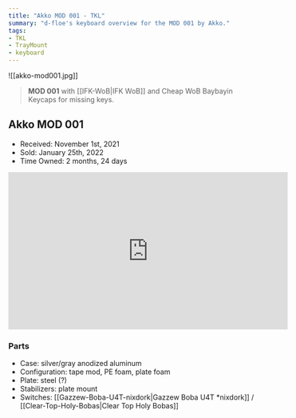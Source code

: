 ```yaml
---
title: "Akko MOD 001 - TKL"
summary: "d-floe's keyboard overview for the MOD 001 by Akko."
tags:
- TKL
- TrayMount
- keyboard
---
```


![[akko-mod001.jpg]]

> **MOD 001** with [[IFK-WoB|IFK WoB]] and Cheap WoB Baybayin Keycaps for missing keys.

## Akko MOD 001

- Received: November 1st, 2021
- Sold: January 25th, 2022
- Time Owned: 2 months, 24 days

<iframe width="560" height="315" src="https://www.youtube-nocookie.com/embed/K3FbmBMHNFE" title="YouTube video player" frameborder="0" allow="accelerometer; autoplay; clipboard-write; encrypted-media; gyroscope; picture-in-picture; web-share" allowfullscreen></iframe>

### Parts

- Case: silver/gray anodized aluminum
- Configuration: tape mod, PE foam, plate foam
- Plate: steel (?)
- Stabilizers: plate mount
- Switches: [[Gazzew-Boba-U4T-nixdork|Gazzew Boba U4T *nixdork]] / [[Clear-Top-Holy-Bobas|Clear Top Holy Bobas]]
